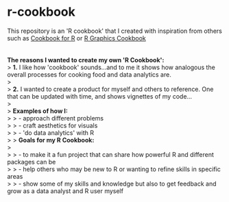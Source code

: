# r-cookbook

This repository is an 'R cookbook' that I created with inspiration from others such as [Cookbook for R](http://www.cookbook-r.com/) or [R Graphics Cookbook](https://books.google.com/books?id=fxL4tu5bzAAC&printsec=frontcover&hl=en#v=onepage&q&f=false)\
<br> <br> **The reasons I wanted to create my own 'R Cookbook':** <br> \> **1.** I like how 'cookbook' sounds...and to me it shows how analogous the overall processes for cooking food and data analytics are.\
\> <br> \> **2.** I wanted to create a product for myself and others to reference. One that can be updated with time, and shows vignettes of my code...\
\> <br> \> **Examples of how I:**\
\> \> - approach different problems\
\> \> - craft aesthetics for visuals\
\> \> - 'do data analytics' with R\
\> \> **Goals for my R Cookbook:**\
\>\
\> \> - to make it a fun project that can share how powerful R and different packages can be\
\> \> - help others who may be new to R or wanting to refine skills in specific areas\
\> \> - show some of my skills and knowledge but also to get feedback and grow as a data analyst and R user myself
